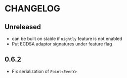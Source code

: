 # CHANGELOG

## Unreleased

- can be built on stable if `nightly` feature is not enabled
- Put ECDSA adaptor signatures under feature flag

## 0.6.2

- Fix serialization of `Point<EvenY>`

